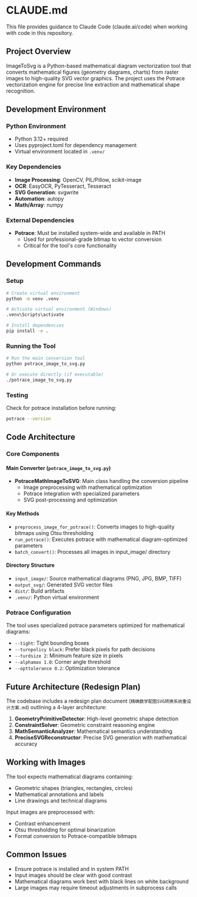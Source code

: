 # CLAUDE.md

This file provides guidance to Claude Code (claude.ai/code) when working with code in this repository.

## Project Overview

ImageToSvg is a Python-based mathematical diagram vectorization tool that converts mathematical figures (geometry diagrams, charts) from raster images to high-quality SVG vector graphics. The project uses the Potrace vectorization engine for precise line extraction and mathematical shape recognition.

## Development Environment

### Python Environment
- Python 3.12+ required
- Uses pyproject.toml for dependency management
- Virtual environment located in `.venv/`

### Key Dependencies
- **Image Processing**: OpenCV, PIL/Pillow, scikit-image
- **OCR**: EasyOCR, PyTesseract, Tesseract
- **SVG Generation**: svgwrite
- **Automation**: autopy
- **Math/Array**: numpy

### External Dependencies
- **Potrace**: Must be installed system-wide and available in PATH
  - Used for professional-grade bitmap to vector conversion
  - Critical for the tool's core functionality

## Development Commands

### Setup
```bash
# Create virtual environment
python -m venv .venv

# Activate virtual environment (Windows)
.venv\Scripts\activate

# Install dependencies
pip install -e .
```

### Running the Tool
```bash
# Run the main conversion tool
python potrace_image_to_svg.py

# Or execute directly (if executable)
./potrace_image_to_svg.py
```

### Testing
Check for potrace installation before running:
```bash
potrace --version
```

## Code Architecture

### Core Components

#### Main Converter (`potrace_image_to_svg.py`)
- **PotraceMathImageToSVG**: Main class handling the conversion pipeline
  - Image preprocessing with mathematical optimization
  - Potrace integration with specialized parameters
  - SVG post-processing and optimization

#### Key Methods
- `preprocess_image_for_potrace()`: Converts images to high-quality bitmaps using Otsu thresholding
- `run_potrace()`: Executes potrace with mathematical diagram-optimized parameters
- `batch_convert()`: Processes all images in input_image/ directory

#### Directory Structure
- `input_image/`: Source mathematical diagrams (PNG, JPG, BMP, TIFF)
- `output_svg/`: Generated SVG vector files
- `dist/`: Build artifacts
- `.venv/`: Python virtual environment

### Potrace Configuration
The tool uses specialized potrace parameters optimized for mathematical diagrams:
- `--tight`: Tight bounding boxes
- `--turnpolicy black`: Prefer black pixels for path decisions
- `--turdsize 2`: Minimum feature size in pixels
- `--alphamax 1.0`: Corner angle threshold
- `--opttolerance 0.2`: Optimization tolerance

## Future Architecture (Redesign Plan)

The codebase includes a redesign plan document (`精确数学配图SVG转换系统重设计方案.md`) outlining a 4-layer architecture:

1. **GeometryPrimitiveDetector**: High-level geometric shape detection
2. **ConstraintSolver**: Geometric constraint reasoning engine
3. **MathSemanticAnalyzer**: Mathematical semantics understanding
4. **PreciseSVGReconstructor**: Precise SVG generation with mathematical accuracy

## Working with Images

The tool expects mathematical diagrams containing:
- Geometric shapes (triangles, rectangles, circles)
- Mathematical annotations and labels
- Line drawings and technical diagrams

Input images are preprocessed with:
- Contrast enhancement
- Otsu thresholding for optimal binarization
- Format conversion to Potrace-compatible bitmaps

## Common Issues

- Ensure potrace is installed and in system PATH
- Input images should be clear with good contrast
- Mathematical diagrams work best with black lines on white background
- Large images may require timeout adjustments in subprocess calls